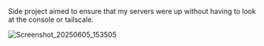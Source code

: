 Side project aimed to ensure that my servers were up without having to look at the console or tailscale.

![Screenshot_20250605_153505](https://github.com/user-attachments/assets/3db0ddc7-ad57-48cb-a674-c320b0355986)
